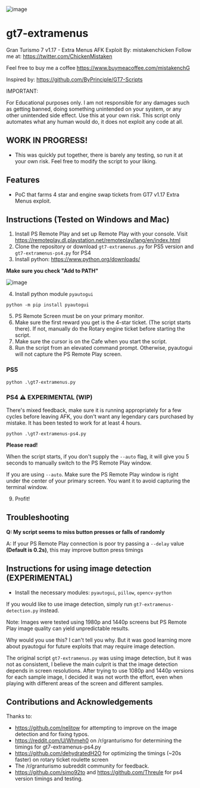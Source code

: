 ![image](https://user-images.githubusercontent.com/108235690/175868206-c31cdd18-0a09-4d4f-b311-07a8202acfa5.png)

# gt7-extramenus
Gran Turismo 7 v1.17 - Extra Menus AFK Exploit
By: mistakenchicken
Follow me at: https://twitter.com/ChickenMistaken

Feel free to buy me a coffee https://www.buymeacoffee.com/mistakenchG

Inspired by: https://github.com/ByPrinciple/GT7-Scripts

IMPORTANT:

For Educational purposes only. I am not responsible for any damages such as getting banned, doing something unintended on your system, or any other unintended side effect. Use this at your own risk. This script only automates what any human would do, it does not exploit any code at all.

## WORK IN PROGRESS!
- This was quickly put together, there is barely any testing, so run it at your own risk. Feel free to modify the script to your liking.

## Features
- PoC that farms 4 star and engine swap tickets from GT7 v1.17 Extra Menus exploit.

## Instructions (Tested on Windows and Mac)

1. Install PS Remote Play and set up Remote Play with your console. Visit https://remoteplay.dl.playstation.net/remoteplay/lang/en/index.html
2. Clone the repository or download `gt7-extramenus.py` for PS5 version and `gt7-extramenus-ps4.py` for PS4
3. Install python: https://www.python.org/downloads/

**Make sure you check "Add to PATH"**

![image](https://user-images.githubusercontent.com/108235690/176962043-f3226980-1cd2-4a7e-84c0-6cfac3a47f1e.png)

4. Install python module `pyautogui`
```
python -m pip install pyautogui
```
5. PS Remote Screen must be on your primary monitor.
6. Make sure the first reward you get is the 4-star ticket. (The script starts there). If not, manually do the Rotary engine ticket before starting the script.
7. Make sure the cursor is on the Cafe when you start the script.
8. Run the script from an elevated command prompt. Otherwise, pyautogui will not capture the PS Remote Play screen.

### PS5
```
python .\gt7-extramenus.py
```

### PS4 ⚠️ EXPERIMENTAL (WIP)
There's mixed feedback, make sure it is running appropriately for a few cycles before leaving AFK, you don't want any legendary cars purchased by mistake. It has been tested to work for at least 4 hours.
```
python .\gt7-extramenus-ps4.py
```

**Please read!**

When the script starts, if you don't supply the `--auto` flag, it will give you 5 seconds to manually switch to the PS Remote Play window. 

If you are using `--auto`. Make sure the PS Remote Play window is right under the center of your primary screen. You want it to avoid capturing the terminal window.

9. Profit!

## Troubleshooting

**Q: My script seems to miss button presses or falls of randomly**

A: If your PS Remote Play connection is poor try passing a `--delay` value **(Default is 0.2s)**, this may improve button press timings

## Instructions for using image detection (EXPERIMENTAL)

- Install the necessary modules: `pyautogui`, `pillow`, `opencv-python`

If you would like to use image detection, simply run `gt7-extramenus-detection.py` instead.

Note: Images were tested using 1980p and 1440p screens but PS Remote Play image quality can yield unpredictable results.

Why would you use this? I can't tell you why. But it was good learning more about pyautogui for future exploits that may require image detection.

The original script `gt7-extramenus.py` was using image detection, but it was not as consistent, I believe the main culprit is that the image detection depends in screen resolutions. After trying to use 1080p and 1440p versions for each sample image, I decided it was not worth the effort, even when playing with different areas of the screen and different samples.

## Contributions and Acknowledgements

Thanks to:
- https://github.com/nelitow for attempting to improve on the image detection and for fixing typos.
- https://reddit.com/U/Whmeh0 on /r/granturismo for determining the timings for gt7-extramenus-ps4.py
- https://github.com/dehydratedH2O for optimizing the timings (~20s faster) on rotary ticket roulette screen
- The /r/granturismo subreddit community for feedback.
- https://github.com/simo92to and https://github.com/Threule for ps4 version timings and testing.
